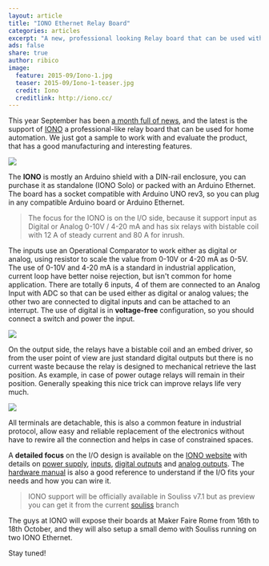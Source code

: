 ```yaml
---
layout: article
title: "IONO Ethernet Relay Board"
categories: articles
excerpt: "A new, professional looking Relay board that can be used with Souliss"
ads: false
share: true
author: ribico
image:
  feature: 2015-09/Iono-1.jpg
  teaser: 2015-09/Iono-1-teaser.jpg
  credit: Iono
  creditlink: http://iono.cc/
---
```


This year September has been [a month full of news](http://souliss.net/articles/multicolor-wifi-bulb-arduino-based/), and the latest is the support of [IONO](http://iono.cc/) a professional-like relay board that can be used for home automation. We just got a sample to work with and evaluate the product, that has a good manufacturing and interesting features.

![](http://souliss.net/images/2015-09/Iono-3.jpg?raw=true)

The **IONO** is mostly an Arduino shield with a DIN-rail enclosure, you can purchase it as standalone (IONO Solo) or packed with an Arduino Ethernet. The board has a socket compatible with Arduino UNO rev3, so you can plug in any compatible Arduino board or Arduino Ethernet.

> The focus for the IONO is on the I/O side, because it support input as Digital or Analog 0-10V / 4-20 mA and has six relays with bistable coil with 12 A of steady current and 80 A for inrush.

The inputs use an Operational Comparator to work either as digital or analog, using resistor to scale the value from 0-10V or 4-20 mA as 0-5V. The use of 0-10V and 4-20 mA is a standard in industrial application, current loop have better noise rejection, but isn't common for home application.
There are totally 6 inputs, 4 of them are connected to an Analog Input with ADC so that can be used either as digital or analog values; the other two are connected to digital inputs and can be attached to an interrupt.
The use of digital is in **voltage-free** configuration, so you should connect a switch and power the input.

![](http://souliss.net/images/2015-09/Iono-4.jpg?raw=true)

On the output side, the relays have a bistable coil and an embed driver, so from the user point of view are just standard digital outputs but there is no current waste because the relay is designed to mechanical retrieve the last position. As example, in case of power outage relays will remain in their position.
Generally speaking this nice trick can improve relays life very much.

![](http://souliss.net/images/2015-09/Iono-2.jpg?raw=true)

All terminals are detachable, this is also a common feature in industrial protocol, allow easy and reliable replacement of the electronics without have to rewire all the connection and helps in case of constrained spaces.

A **detailed focus** on the I/O design is available on the [IONO website](http://iono.cc) with details on [power supply](https://iono.cc/highlights-power-supply), [inputs](https://iono.cc/highlights-inputs), [digital outputs](https://iono.cc/highlights-power-outputs) and [analog outputs](https://iono.cc/highlights-analog-outputs). The [hardware manual](https://iono.cc/app/uploads/2015/02/iono-hardware-guide.pdf) is also a good reference to understand if the I/O fits your needs and how you can wire it.

> IONO support will be officially available in Souliss v7.1 but as preview you can get it from the current [souliss](https://github.com/souliss/souliss) branch

The guys at IONO will expose their boards at Maker Faire Rome from 16th to 18th October, and they will also setup a small demo with Souliss running on two IONO Ethernet.

Stay tuned!
